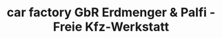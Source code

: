 ---
title: "car factory GbR Erdmenger & Palfi - Freie Kfz-Werkstatt"
url: /gerbstedt/car-factory-gbr-erdmenger-und-palfi-freie-kfz-werkstatt/
shop: Autowerkstatt
---